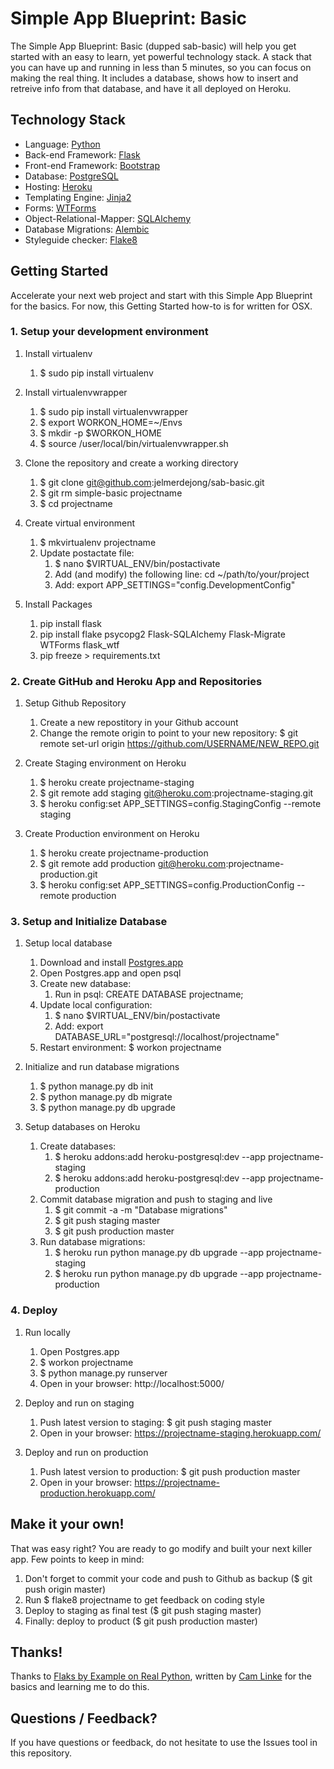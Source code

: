 # Simple App Blueprint: Basic
The Simple App Blueprint: Basic (dupped sab-basic) will help you get started with an easy to learn, yet powerful technology stack. A stack that you can have up and running in less than 5 minutes, so you can focus on making the real thing. It includes a database, shows how to insert and retreive info from that database, and have it all deployed on Heroku.


## Technology Stack
* Language: [Python](https://www.python.org/)
* Back-end Framework: [Flask](http://flask.pocoo.org/)
* Front-end Framework: [Bootstrap](http://getbootstrap.com/)
* Database: [PostgreSQL](http://www.postgresql.org/)
* Hosting: [Heroku](https://www.heroku.com/)
* Templating Engine: [Jinja2](http://flask.pocoo.org/)
* Forms: [WTForms](https://wtforms.readthedocs.org/en/latest/index.html)
* Object-Relational-Mapper: [SQLAlchemy](http://www.sqlalchemy.org/)
* Database Migrations: [Alembic](https://alembic.readthedocs.org/en/latest/)
* Styleguide checker: [Flake8](http://flake8.readthedocs.org/)


## Getting Started
Accelerate your next web project and start with this Simple App Blueprint for the basics. For now, this Getting Started how-to is for written for OSX.

### 1. Setup your development environment
1. Install virtualenv
    1. $ sudo pip install virtualenv

2. Install virtualenvwrapper
    1. $ sudo pip install virtualenvwrapper
    2. $ export WORKON_HOME=~/Envs
    3. $ mkdir -p $WORKON_HOME
    4. $ source /user/local/bin/virtualenvwrapper.sh

3. Clone the repository and create a working directory
    1. $ git clone git@github.com:jelmerdejong/sab-basic.git
    2. $ git rm simple-basic projectname
    2. $ cd projectname

4. Create virtual environment
    1. $ mkvirtualenv projectname
    2. Update postactate file:
        1. $ nano $VIRTUAL_ENV/bin/postactivate
        2. Add (and modify) the following line: cd ~/path/to/your/project
        3. Add: export APP_SETTINGS="config.DevelopmentConfig"

5. Install Packages
    1. pip install flask
    2. pip install flake psycopg2 Flask-SQLAlchemy Flask-Migrate WTForms flask_wtf
    3. pip freeze > requirements.txt

### 2. Create GitHub and Heroku App and Repositories
1. Setup Github Repository
    1. Create a new repostitory in your Github account
    2. Change the remote origin to point to your new repository: $ git remote set-url origin https://github.com/USERNAME/NEW_REPO.git

2. Create Staging environment on Heroku
    1. $ heroku create projectname-staging
    2. $ git remote add staging git@heroku.com:projectname-staging.git
    3. $ heroku config:set APP_SETTINGS=config.StagingConfig --remote staging

3. Create Production environment on Heroku
    1. $ heroku create projectname-production
    2. $ git remote add production git@heroku.com:projectname-production.git
    3. $ heroku config:set APP_SETTINGS=config.ProductionConfig --remote production

### 3. Setup and Initialize Database
1. Setup local database
    1. Download and install [Postgres.app](http://postgresapp.com/)
    2. Open Postgres.app and open psql
    3. Create new database:
        1. Run in psql: CREATE DATABASE projectname;
    4. Update local configuration:
        1. $ nano $VIRTUAL_ENV/bin/postactivate
        2. Add: export DATABASE_URL="postgresql://localhost/projectname"
    5. Restart environment: $ workon projectname

2. Initialize and run database migrations
    1. $ python manage.py db init
    2. $ python manage.py db migrate
    3. $ python manage.py db upgrade

3. Setup databases on Heroku
    1. Create databases:
        1. $ heroku addons:add heroku-postgresql:dev --app projectname-staging
        2. $ heroku addons:add heroku-postgresql:dev --app projectname-production
    2. Commit database migration and push to staging and live
        1. $ git commit -a -m "Database migrations"
        2. $ git push staging master
        3. $ git push production master
    2. Run database migrations:
        1. $ heroku run python manage.py db upgrade --app projectname-staging
        2. $ heroku run python manage.py db upgrade --app projectname-production 

### 4. Deploy
1. Run locally
    1. Open Postgres.app
    2. $ workon projectname
    3. $ python manage.py runserver
    4. Open in your browser: http://localhost:5000/

2. Deploy and run on staging
    1. Push latest version to staging: $ git push staging master
    2. Open in your browser: https://projectname-staging.herokuapp.com/

3. Deploy and run on production
    1. Push latest version to production: $ git push production master
    2. Open in your browser: https://projectname-production.herokuapp.com/


## Make it your own!
That was easy right? You are ready to go modify and built your next killer app. Few points to keep in mind:

1. Don't forget to commit your code and push to Github as backup ($ git push origin master)
2. Run $ flake8 projectname to get feedback on coding style
3. Deploy to staging as final test ($ git push staging master)
4. Finally: deploy to product ($ git push production master)


## Thanks!
Thanks to [Flaks by Example on Real Python](https://realpython.com/blog/python/flask-by-example-part-1-project-setup/), written by [Cam Linke](https://twitter.com/camlinke) for the basics and learning me to do this.


## Questions / Feedback?
If you have questions or feedback, do not hesitate to use the Issues tool in this repository.

